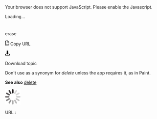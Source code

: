 Your browser does not support JavaScript. Please enable the Javascript.

Loading...

# 

erase

![Copy URL](etc_files/Copy.png)
Copy URL

![Download](etc_files/Download.png)

Download topic

Don't use as a synonym for *delete* unless the app requires it, as in Paint.

**See also** [delete](https://worldready.cloudapp.net/Styleguide/Read?id=2700&topicid=33613)

![In progress](etc_files/activity-large.gif)

URL :
